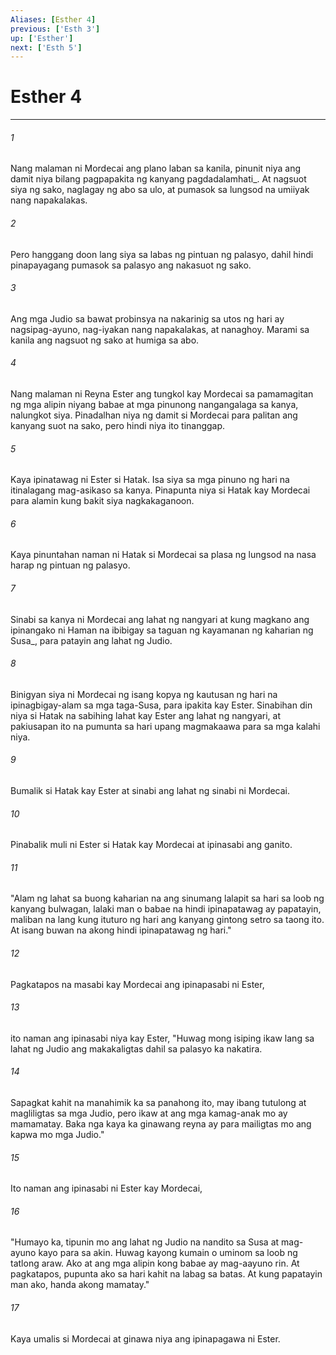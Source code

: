 ```yaml
---
Aliases: [Esther 4]
previous: ['Esth 3']
up: ['Esther']
next: ['Esth 5']
---
```

# Esther 4

***






















###### 1 










Nang malaman ni Mordecai ang plano laban sa kanila, pinunit niya ang damit niya bilang pagpapakita ng kanyang pagdadalamhati_. At nagsuot siya ng sako, naglagay ng abo sa ulo, at pumasok sa lungsod na umiiyak nang napakalakas. 





















###### 2 










Pero hanggang doon lang siya sa labas ng pintuan ng palasyo, dahil hindi pinapayagang pumasok sa palasyo ang nakasuot ng sako. 





















###### 3 










Ang mga Judio sa bawat probinsya na nakarinig sa utos ng hari ay nagsipag-ayuno, nag-iyakan nang napakalakas, at nanaghoy. Marami sa kanila ang nagsuot ng sako at humiga sa abo. 





















###### 4 










Nang malaman ni Reyna Ester ang tungkol kay Mordecai sa pamamagitan ng mga alipin niyang babae at mga pinunong nangangalaga sa kanya, nalungkot siya. Pinadalhan niya ng damit si Mordecai para palitan ang kanyang suot na sako, pero hindi niya ito tinanggap. 





















###### 5 










Kaya ipinatawag ni Ester si Hatak. Isa siya sa mga pinuno ng hari na itinalagang mag-asikaso sa kanya. Pinapunta niya si Hatak kay Mordecai para alamin kung bakit siya nagkakaganoon. 





















###### 6 










Kaya pinuntahan naman ni Hatak si Mordecai sa plasa ng lungsod na nasa harap ng pintuan ng palasyo. 





















###### 7 










Sinabi sa kanya ni Mordecai ang lahat ng nangyari at kung magkano ang ipinangako ni Haman na ibibigay sa taguan ng kayamanan ng kaharian ng Susa_, para patayin ang lahat ng Judio. 





















###### 8 










Binigyan siya ni Mordecai ng isang kopya ng kautusan ng hari na ipinagbigay-alam sa mga taga-Susa, para ipakita kay Ester. Sinabihan din niya si Hatak na sabihing lahat kay Ester ang lahat ng nangyari, at pakiusapan ito na pumunta sa hari upang magmakaawa para sa mga kalahi niya. 





















###### 9 










Bumalik si Hatak kay Ester at sinabi ang lahat ng sinabi ni Mordecai. 





















###### 10 










Pinabalik muli ni Ester si Hatak kay Mordecai at ipinasabi ang ganito. 





















###### 11 










"Alam ng lahat sa buong kaharian na ang sinumang lalapit sa hari sa loob ng kanyang bulwagan, lalaki man o babae na hindi ipinapatawag ay papatayin, maliban na lang kung ituturo ng hari ang kanyang gintong setro sa taong ito. At isang buwan na akong hindi ipinapatawag ng hari." 





















###### 12 










Pagkatapos na masabi kay Mordecai ang ipinapasabi ni Ester, 





















###### 13 










ito naman ang ipinasabi niya kay Ester, "Huwag mong isiping ikaw lang sa lahat ng Judio ang makakaligtas dahil sa palasyo ka nakatira. 





















###### 14 










Sapagkat kahit na manahimik ka sa panahong ito, may ibang tutulong at magliligtas sa mga Judio, pero ikaw at ang mga kamag-anak mo ay mamamatay. Baka nga kaya ka ginawang reyna ay para mailigtas mo ang kapwa mo mga Judio." 





















###### 15 










Ito naman ang ipinasabi ni Ester kay Mordecai, 





















###### 16 










"Humayo ka, tipunin mo ang lahat ng Judio na nandito sa Susa at mag-ayuno kayo para sa akin. Huwag kayong kumain o uminom sa loob ng tatlong araw. Ako at ang mga alipin kong babae ay mag-aayuno rin. At pagkatapos, pupunta ako sa hari kahit na labag sa batas. At kung papatayin man ako, handa akong mamatay." 





















###### 17 










Kaya umalis si Mordecai at ginawa niya ang ipinapagawa ni Ester.
